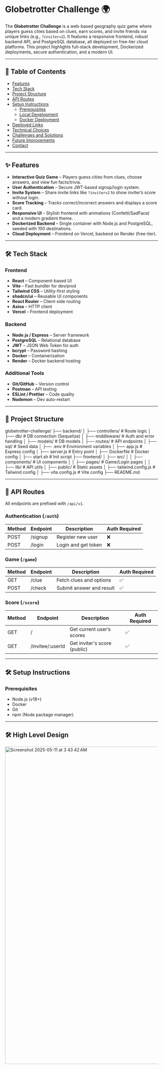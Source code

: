 # Globetrotter Challenge 🌍

The **Globetrotter Challenge** is a web-based geography quiz game where players guess cities based on clues, earn scores, and invite friends via unique links (e.g., `?inviter=2`). It features a responsive frontend, robust backend API, and PostgreSQL database, all deployed on free-tier cloud platforms. This project highlights full-stack development, Dockerized deployments, secure authentication, and a modern UI.

---

## 🧭 Table of Contents

- [Features](#features)
- [Tech Stack](#tech-stack)
- [Project Structure](#project-structure)
- [API Routes](#api-routes)
- [Setup Instructions](#setup-instructions)
  - [Prerequisites](#prerequisites)
  - [Local Development](#local-development)
  - [Docker Deployment](#docker-deployment)
- [Deployed Links](#deployed-links)
- [Technical Choices](#technical-choices)
- [Challenges and Solutions](#challenges-and-solutions)
- [Future Improvements](#future-improvements)
- [Contact](#contact)

---

## ✨ Features

- **Interactive Quiz Game** – Players guess cities from clues, choose answers, and view fun facts/trivia.
- **User Authentication** – Secure JWT-based signup/login system.
- **Invite System** – Share invite links like `?inviter=2` to show inviter’s score without login.
- **Score Tracking** – Tracks correct/incorrect answers and displays a score card.
- **Responsive UI** – Stylish frontend with animations (Confetti/SadFace) and a modern gradient theme.
- **Dockerized Backend** – Single container with Node.js and PostgreSQL, seeded with 100 destinations.
- **Cloud Deployment** – Frontend on Vercel, backend on Render (free-tier).

---

## 🛠️ Tech Stack

### Frontend

- **React** – Component-based UI
- **Vite** – Fast bundler for dev/prod
- **Tailwind CSS** – Utility-first styling
- **shadcn/ui** – Reusable UI components
- **React Router** – Client-side routing
- **Axios** – HTTP client
- **Vercel** – Frontend deployment

### Backend

- **Node.js / Express** – Server framework
- **PostgreSQL** – Relational database
- **JWT** – JSON Web Token for auth
- **bcrypt** – Password hashing
- **Docker** – Containerization
- **Render** – Docker backend hosting

### Additional Tools

- **Git/GitHub** – Version control
- **Postman** – API testing
- **ESLint / Prettier** – Code quality
- **Nodemon** – Dev auto-restart

---

## 📁 Project Structure

globetrotter-challenge/
├── backend/
│ ├── controllers/ # Route logic
│ ├── db/ # DB connection (Sequelize)
│ ├── middleware/ # Auth and error handling
│ ├── models/ # DB models
│ ├── routes/ # API endpoints
│ ├── sql/ # Seed data
│ ├── .env # Environment variables
│ ├── app.js # Express config
│ ├── server.js # Entry point
│ ├── Dockerfile # Docker config
│ ├── start.sh # Init script
├── frontend/
│ ├── src/
│ │ ├── components/ # UI components
│ │ ├── pages/ # Game/Login pages
│ │ ├── lib/ # API utils
│ ├── public/ # Static assets
│ ├── tailwind.config.js # Tailwind config
│ ├── vite.config.js # Vite config
├── README.md


---

## 📡 API Routes

All endpoints are prefixed with `/api/v1`.

### Authentication (`/auth`)

| Method | Endpoint  | Description             | Auth Required |
|--------|-----------|-------------------------|----------------|
| POST   | /signup   | Register new user       | ❌             |
| POST   | /login    | Login and get token     | ❌             |

### Game (`/game`)

| Method | Endpoint  | Description                 | Auth Required |
|--------|-----------|-----------------------------|----------------|
| GET    | /clue     | Fetch clues and options     | ✅             |
| POST   | /check    | Submit answer and result    | ✅             |

### Score (`/score`)

| Method | Endpoint              | Description                      | Auth Required |
|--------|------------------------|----------------------------------|----------------|
| GET    | /                      | Get current user’s scores        | ✅             |
| GET    | /invitee/:userId       | Get inviter's score (public)     | ✅             |

---

## 🛠️ Setup Instructions

### Prerequisites

- Node.js (v18+)
- Docker
- Git
- npm (Node package manager)

---
## 🛠️ High Level Design
<img width="1046" alt="Screenshot 2025-05-11 at 3 43 42 AM" src="https://github.com/user-attachments/assets/3f25c17d-e7af-4566-baad-33fef39a1efa" />



